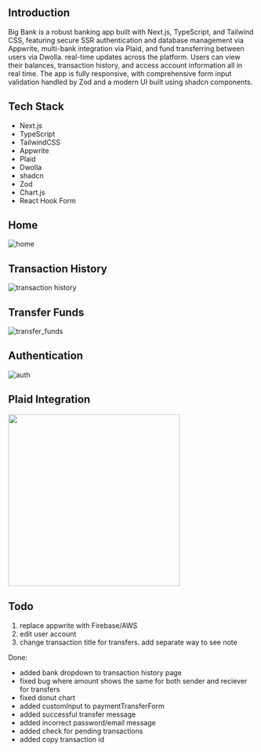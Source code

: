 ## Introduction

Big Bank is a robust banking app built with Next.js, TypeScript, and Tailwind CSS, featuring secure SSR authentication and database management via Appwrite, multi-bank integration via Plaid, and fund transferring between users via Dwolla. real-time updates across the platform. Users can view their balances, transaction history, and access account information all in real time. The app is fully responsive, with comprehensive form input validation handled by Zod and a modern UI built using shadcn components.

## Tech Stack
- Next.js
- TypeScript
- TailwindCSS
- Appwrite
- Plaid
- Dwolla
- shadcn
- Zod
- Chart.js
- React Hook Form

## Home
![home](https://github.com/user-attachments/assets/01777eb3-55a3-4f30-8a16-d7a3c1a29624)

## Transaction History
![transaction history](https://github.com/user-attachments/assets/e4e1a7a0-3896-422b-9bbf-c42a8727fa7c)

## Transfer Funds
![transfer_funds](https://github.com/user-attachments/assets/08c7156a-3100-4121-8c31-3a08bebf0a42)

## Authentication
![auth](https://github.com/user-attachments/assets/d79837ba-a47c-4ef2-80e4-f4da1ba10849)


## Plaid Integration
<img src="https://github.com/user-attachments/assets/f5b3cd0d-f5c0-4d88-ba5e-e94cfae33dce" width="350">


## Todo
1. replace appwrite with Firebase/AWS
2. edit user account
3. change transaction title for transfers. add separate way to see note

Done:
- added bank dropdown to transaction history page
- fixed bug where amount shows the same for both sender and reciever for transfers
- fixed donut chart
- added customInput to paymentTransferForm
- added successful transfer message
- added incorrect password/email message
- added check for pending transactions
- added copy transaction id


